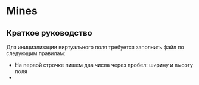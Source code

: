 # Mines
## Краткое руководство 
Для инициализации виртуального поля требуется заполнить файл по следующим правилам:
- На первой строчке пишем два числа через пробел: ширину и высоту поля
- 
